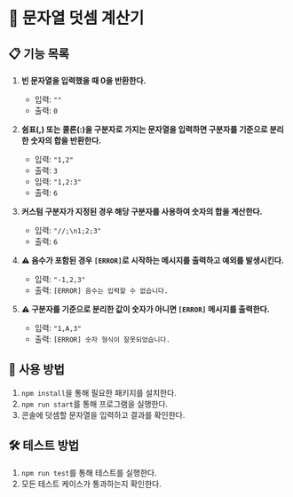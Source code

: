 # 🧮 문자열 덧셈 계산기

## 📋 기능 목록

1. **빈 문자열을 입력했을 때 0을 반환한다.**

   - 입력: `""`
   - 출력: `0`

2. **쉼표(,) 또는 콜론(:)을 구분자로 가지는 문자열을 입력하면 구분자를 기준으로 분리한 숫자의 합을 반환한다.**

   - 입력: `"1,2"`
   - 출력: `3`
   - 입력: `"1,2:3"`
   - 출력: `6`

3. **커스텀 구분자가 지정된 경우 해당 구분자를 사용하여 숫자의 합을 계산한다.**

   - 입력: `"//;\n1;2;3"`
   - 출력: `6`

4. **⚠️ 음수가 포함된 경우 `[ERROR]`로 시작하는 메시지를 출력하고 예외를 발생시킨다.**

   - 입력: `"-1,2,3"`
   - 출력: `[ERROR] 음수는 입력할 수 없습니다.`

5. **⚠️ 구분자를 기준으로 분리한 값이 숫자가 아니면 `[ERROR]` 메시지를 출력한다.**

   - 입력: `"1,A,3"`
   - 출력: `[ERROR] 숫자 형식이 잘못되었습니다.`

## 🚀 사용 방법

1. `npm install`을 통해 필요한 패키지를 설치한다.
2. `npm run start`를 통해 프로그램을 실행한다.
3. 콘솔에 덧셈할 문자열을 입력하고 결과를 확인한다.

## 🛠️ 테스트 방법

1. `npm run test`를 통해 테스트를 실행한다.
2. 모든 테스트 케이스가 통과하는지 확인한다.
